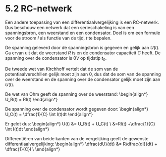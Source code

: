 # 5.2 RC-netwerk

Een andere toepassing van een differentiaalvergelijking is een RC-netwerk. Dus beschouw een netwerk dat een serieschakeling is van een spanningsbron, een weerstand en een condensator. Doel is om een formule voor de stroom $I$ als functie van de tijd, $t$ te bepalen.

De spanning geleverd door de spanningsbron is gegeven en gelijk aan $U(t)$. Ga ervan uit dat de weerstand $R$ is en de condensator capaciteit $C$ heeft. De spanning over de condensator is $0V$ op tijdstip $t_0$.

De tweede wet van Kirchhoff vertelt dat de som van de potentiaalverschillen gelijk moet zijn aan $0$, dus dat de som van de spanning over de weerstand en de spanning over de condensator gelijk moet
zijn aan $U(t)$. 

De wet van Ohm geeft de spanning over de weerstand:
\begin{align*}
 U_R(t) = RI(t)
\end{align*}

De spanning over de condensator wordt gegeven door: 
\begin{align*}
 U_C(t) = \dfrac{1}{C} \int I(t)dt
\end{align*}

Er geldt dus:
\begin{align*}
 U(t) &= U_R(t) + U_C(t) \\
 &=RI(t) +\dfrac{1}{C} \int I(t)dt
\end{align*}


Differentiëren van beide kanten van de vergelijking geeft de gewenste differentiaalvergelijking:
\begin{align*}
 \dfrac{dU}{dt} &= R\dfrac{dI}{dt} + \dfrac{1}{C}I \\
\end{align*}
